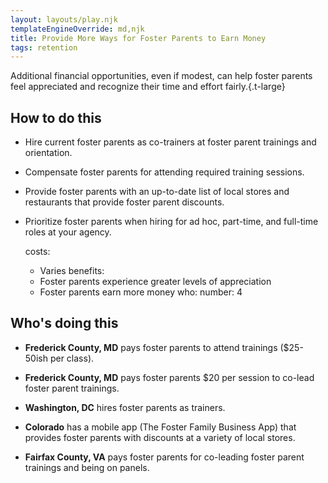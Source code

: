```yaml
---
layout: layouts/play.njk
templateEngineOverride: md,njk
title: Provide More Ways for Foster Parents to Earn Money
tags: retention
---
```



Additional financial opportunities, even if modest, can help foster parents feel appreciated and recognize their time and effort fairly.{.t-large}

## How to do this

* Hire current foster parents as co-trainers at foster parent trainings and orientation.

* Compensate foster parents for attending required training sessions.

* Provide foster parents with an up-to-date list of local stores and restaurants that provide foster parent discounts.

* Prioritize foster parents when hiring for ad hoc, part-time, and full-time roles at your agency.

  costs:
    - Varies
  benefits:
    - Foster parents experience greater levels of appreciation
    - Foster parents earn more money
  who:
    number: 4

## Who's doing this

* **Frederick County, MD** pays foster parents to attend trainings ($25-50ish per class).

* **Frederick County, MD** pays foster parents $20 per session to co-lead foster parent trainings.

* **Washington, DC** hires foster parents as trainers.

* **Colorado** has a mobile app (The Foster Family Business App) that provides foster parents with discounts at a variety of local stores.

* **Fairfax County, VA** pays foster parents for co-leading foster parent trainings and being on panels.
